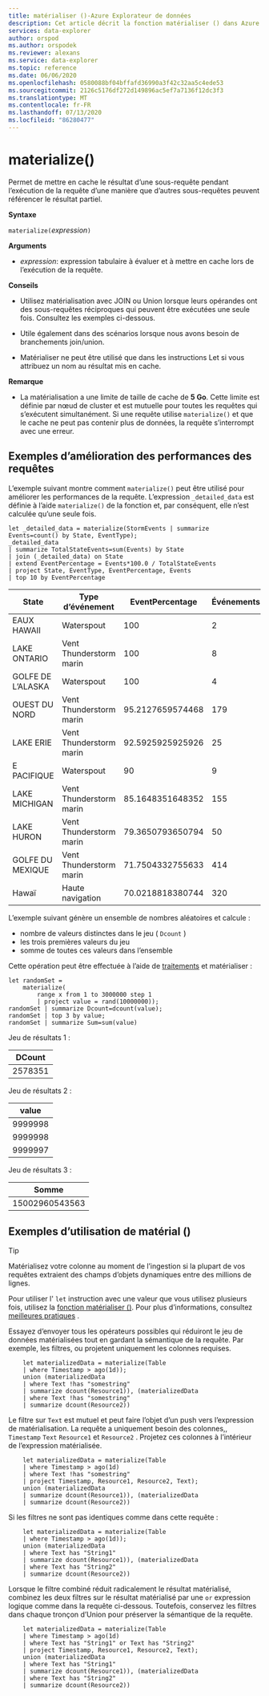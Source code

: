 ```yaml
---
title: matérialiser ()-Azure Explorateur de données
description: Cet article décrit la fonction matérialiser () dans Azure Explorateur de données.
services: data-explorer
author: orspod
ms.author: orspodek
ms.reviewer: alexans
ms.service: data-explorer
ms.topic: reference
ms.date: 06/06/2020
ms.openlocfilehash: 0580088bf04bffafd36990a3f42c32aa5c4ede53
ms.sourcegitcommit: 2126c5176df272d149896ac5ef7a7136f12dc3f3
ms.translationtype: MT
ms.contentlocale: fr-FR
ms.lasthandoff: 07/13/2020
ms.locfileid: "86280477"
---
```

# <a name="materialize"></a>materialize()

Permet de mettre en cache le résultat d’une sous-requête pendant l’exécution de la requête d’une manière que d’autres sous-requêtes peuvent référencer le résultat partiel.
 
**Syntaxe**

`materialize(`*expression*`)`

**Arguments**

* *expression*: expression tabulaire à évaluer et à mettre en cache lors de l’exécution de la requête.

**Conseils**

* Utilisez matérialisation avec JOIN ou Union lorsque leurs opérandes ont des sous-requêtes réciproques qui peuvent être exécutées une seule fois. Consultez les exemples ci-dessous.

* Utile également dans des scénarios lorsque nous avons besoin de branchements join/union.

* Matérialiser ne peut être utilisé que dans les instructions Let si vous attribuez un nom au résultat mis en cache.

**Remarque**

* La matérialisation a une limite de taille de cache de **5 Go**. 
  Cette limite est définie par nœud de cluster et est mutuelle pour toutes les requêtes qui s’exécutent simultanément.
  Si une requête utilise `materialize()` et que le cache ne peut pas contenir plus de données, la requête s’interrompt avec une erreur.

## <a name="examples-of-query-performance-improvement"></a>Exemples d’amélioration des performances des requêtes

L’exemple suivant montre comment `materialize()` peut être utilisé pour améliorer les performances de la requête.
L’expression `_detailed_data` est définie à l’aide `materialize()` de la fonction et, par conséquent, elle n’est calculée qu’une seule fois.

<!-- csl: https://help.kusto.windows.net/Samples -->
```kusto
let _detailed_data = materialize(StormEvents | summarize Events=count() by State, EventType);
_detailed_data
| summarize TotalStateEvents=sum(Events) by State
| join (_detailed_data) on State
| extend EventPercentage = Events*100.0 / TotalStateEvents
| project State, EventType, EventPercentage, Events
| top 10 by EventPercentage
```

|State|Type d’événement|EventPercentage|Événements|
|---|---|---|---|
|EAUX HAWAII|Waterspout|100|2|
|LAKE ONTARIO|Vent Thunderstorm marin|100|8|
|GOLFE DE L’ALASKA|Waterspout|100|4|
|OUEST DU NORD|Vent Thunderstorm marin|95.2127659574468|179|
|LAKE ERIE|Vent Thunderstorm marin|92.5925925925926|25|
|E PACIFIQUE|Waterspout|90|9|
|LAKE MICHIGAN|Vent Thunderstorm marin|85.1648351648352|155|
|LAKE HURON|Vent Thunderstorm marin|79.3650793650794|50|
|GOLFE DU MEXIQUE|Vent Thunderstorm marin|71.7504332755633|414|
|Hawaï|Haute navigation|70.0218818380744|320|


L’exemple suivant génère un ensemble de nombres aléatoires et calcule : 
* nombre de valeurs distinctes dans le jeu ( `Dcount` )
* les trois premières valeurs du jeu 
* somme de toutes ces valeurs dans l’ensemble 
 
Cette opération peut être effectuée à l’aide de [traitements](batches.md) et matérialiser :

<!-- csl: https://help.kusto.windows.net/Samples -->
```kusto
let randomSet = 
    materialize(
        range x from 1 to 3000000 step 1
        | project value = rand(10000000));
randomSet | summarize Dcount=dcount(value);
randomSet | top 3 by value;
randomSet | summarize Sum=sum(value)
```

Jeu de résultats 1 :  

|DCount|
|---|
|2578351|

Jeu de résultats 2 : 

|value|
|---|
|9999998|
|9999998|
|9999997|

Jeu de résultats 3 : 

|Somme|
|---|
|15002960543563|

## <a name="examples-of-using-materialize"></a>Exemples d’utilisation de matérial ()

> [!TIP]
> Matérialisez votre colonne au moment de l’ingestion si la plupart de vos requêtes extraient des champs d’objets dynamiques entre des millions de lignes.
> 
> Pour utiliser l' `let` instruction avec une valeur que vous utilisez plusieurs fois, utilisez la [fonction matérialiser ()](./materializefunction.md).
> Pour plus d’informations, consultez [meilleures pratiques](best-practices.md) .

Essayez d’envoyer tous les opérateurs possibles qui réduiront le jeu de données matérialisées tout en gardant la sémantique de la requête. Par exemple, les filtres, ou projetent uniquement les colonnes requises.

```kusto
    let materializedData = materialize(Table
    | where Timestamp > ago(1d));
    union (materializedData
    | where Text !has "somestring"
    | summarize dcount(Resource1)), (materializedData
    | where Text !has "somestring"
    | summarize dcount(Resource2))
```

Le filtre sur `Text` est mutuel et peut faire l’objet d’un push vers l’expression de matérialisation.
La requête a uniquement besoin des colonnes,, `Timestamp` `Text` `Resource1` et `Resource2` . Projetez ces colonnes à l’intérieur de l’expression matérialisée.
    
```kusto
    let materializedData = materialize(Table
    | where Timestamp > ago(1d)
    | where Text !has "somestring"
    | project Timestamp, Resource1, Resource2, Text);
    union (materializedData
    | summarize dcount(Resource1)), (materializedData
    | summarize dcount(Resource2))
```
    
Si les filtres ne sont pas identiques comme dans cette requête :  

```kusto
    let materializedData = materialize(Table
    | where Timestamp > ago(1d));
    union (materializedData
    | where Text has "String1"
    | summarize dcount(Resource1)), (materializedData
    | where Text has "String2"
    | summarize dcount(Resource2))
 ```

Lorsque le filtre combiné réduit radicalement le résultat matérialisé, combinez les deux filtres sur le résultat matérialisé par une `or` expression logique comme dans la requête ci-dessous. Toutefois, conservez les filtres dans chaque tronçon d’Union pour préserver la sémantique de la requête.
     
```kusto
    let materializedData = materialize(Table
    | where Timestamp > ago(1d)
    | where Text has "String1" or Text has "String2"
    | project Timestamp, Resource1, Resource2, Text);
    union (materializedData
    | where Text has "String1"
    | summarize dcount(Resource1)), (materializedData
    | where Text has "String2"
    | summarize dcount(Resource2))
```
    
